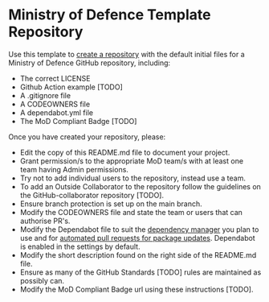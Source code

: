 # Ministry of Defence Template Repository

Use this template to [create a repository] with the default initial files for a Ministry of Defence GitHub repository, including:

* The correct LICENSE
* Github Action example [TODO]
* A .gitignore file
* A CODEOWNERS file
* A dependabot.yml file
* The MoD Compliant Badge [TODO]

Once you have created your repository, please:

* Edit the copy of this README.md file to document your project.
* Grant permission/s to the appropriate MoD team/s with at least one team having Admin permissions.
* Try not to add individual users to the repository, instead use a team.
* To add an Outside Collaborator to the repository follow the guidelines on the GitHub-collaborator repository [TODO].
* Ensure branch protection is set up on the main branch.
* Modify the CODEOWNERS file and state the team or users that can authorise PR's.
* Modify the Dependabot file to suit the [dependency manager](https://docs.github.com/en/code-security/dependabot/dependabot-version-updates/configuration-options-for-the-dependabot.yml-file#package-ecosystem) you plan to use and for [automated pull requests for package updates](https://docs.github.com/en/code-security/supply-chain-security/keeping-your-dependencies-updated-automatically/enabling-and-disabling-dependabot-version-updates#enabling-dependabot-version-updates). Dependabot is enabled in the settings by default.
* Modify the short description found on the right side of the README.md file.
* Ensure as many of the GitHub Standards [TODO] rules are maintained as possibly can.
* Modify the MoD Compliant Badge url using these instructions [TODO].

[create a repository]: https://github.com/defencedigital/template-repository/generate
